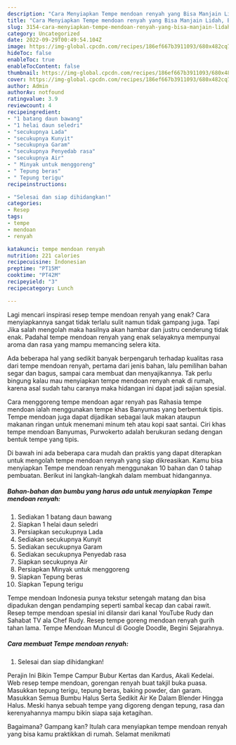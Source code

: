 ```yaml
---
description: "Cara Menyiapkan Tempe mendoan renyah yang Bisa Manjain Lidah, Buat Buka Puasa Enak Banget"
title: "Cara Menyiapkan Tempe mendoan renyah yang Bisa Manjain Lidah, Buat Buka Puasa Enak Banget"
slug: 3154-cara-menyiapkan-tempe-mendoan-renyah-yang-bisa-manjain-lidah-buat-buka-puasa-enak-banget
category: Uncategorized
date: 2022-09-29T00:49:54.104Z
image: https://img-global.cpcdn.com/recipes/186ef667b3911093/680x482cq70/tempe-mendoan-renyah-foto-resep-utama.jpg
hideToc: false
enableToc: true
enableTocContent: false
thumbnail: https://img-global.cpcdn.com/recipes/186ef667b3911093/680x482cq70/tempe-mendoan-renyah-foto-resep-utama.jpg
cover: https://img-global.cpcdn.com/recipes/186ef667b3911093/680x482cq70/tempe-mendoan-renyah-foto-resep-utama.jpg
author: Admin
authorAv: notfound
ratingvalue: 3.9
reviewcount: 4
recipeingredient:
- "1 batang daun bawang"
- "1 helai daun seledri"
- "secukupnya Lada"
- "secukupnya Kunyit"
- "secukupnya Garam"
- "secukupnya Penyedab rasa"
- "secukupnya Air"
- " Minyak untuk menggoreng"
- " Tepung beras"
- " Tepung terigu"
recipeinstructions:

- "Selesai dan siap dihidangkan!"
categories:
- Resep
tags:
- tempe
- mendoan
- renyah

katakunci: tempe mendoan renyah 
nutrition: 221 calories
recipecuisine: Indonesian
preptime: "PT15M"
cooktime: "PT42M"
recipeyield: "3"
recipecategory: Lunch

---
```



Lagi mencari inspirasi resep tempe mendoan renyah yang enak? Cara menyiapkannya sangat tidak terlalu sulit namun tidak gampang juga. Tapi Jika salah mengolah maka hasilnya akan hambar dan justru cenderung tidak enak. Padahal tempe mendoan renyah yang enak selayaknya mempunyai aroma dan rasa yang mampu memancing selera kita.


Ada beberapa hal yang sedikit banyak berpengaruh terhadap kualitas rasa dari tempe mendoan renyah, pertama dari jenis bahan, lalu pemilihan bahan segar dan bagus, sampai cara membuat dan menyajikannya. Tak perlu bingung kalau mau menyiapkan tempe mendoan renyah enak di rumah, karena asal sudah tahu caranya maka hidangan ini dapat jadi sajian spesial.

Cara menggoreng tempe mendoan agar renyah pas Rahasia tempe mendoan ialah menggunakan tempe khas Banyumas yang berbentuk tipis. Tempe mendoan juga dapat dijadikan sebagai lauk makan ataupun makanan ringan untuk menemani minum teh atau kopi saat santai. Ciri khas tempe mendoan Banyumas, Purwokerto adalah berukuran sedang dengan bentuk tempe yang tipis.


Di bawah ini ada beberapa cara mudah dan praktis yang dapat diterapkan untuk mengolah tempe mendoan renyah yang siap dikreasikan. Kamu bisa menyiapkan Tempe mendoan renyah menggunakan 10 bahan dan 0 tahap pembuatan. Berikut ini langkah-langkah dalam membuat hidangannya.

<!--inarticleads1-->

##### Bahan-bahan dan bumbu yang harus ada untuk menyiapkan Tempe mendoan renyah:

1. Sediakan 1 batang daun bawang
1. Siapkan 1 helai daun seledri
1. Persiapkan secukupnya Lada
1. Sediakan secukupnya Kunyit
1. Sediakan secukupnya Garam
1. Sediakan secukupnya Penyedab rasa
1. Siapkan secukupnya Air
1. Persiapkan  Minyak untuk menggoreng
1. Siapkan  Tepung beras
1. Siapkan  Tepung terigu


Tempe mendoan Indonesia punya tekstur setengah matang dan bisa dipadukan dengan pendamping seperti sambal kecap dan cabai rawit. Resep tempe mendoan spesial ini dilansir dari kanal YouTube Rudy dan Sahabat TV ala Chef Rudy. Resep tempe goreng mendoan renyah gurih tahan lama. Tempe Mendoan Muncul di Google Doodle, Begini Sejarahnya. 

<!--inarticleads2-->

##### Cara membuat Tempe mendoan renyah:


1. Selesai dan siap dihidangkan!

Perajin Ini Bikin Tempe Campur Bubur Kertas dan Kardus, Akali Kedelai. Web resep tempe mendoan, gorengan renyah buat takjil buka puasa. Masukkan tepung terigu, tepung beras, baking powder, dan garam. Masukkan Semua Bumbu Halus Serta Sedikit Air Ke Dalam Blender Hingga Halus. Meski hanya sebuah tempe yang digoreng dengan tepung, rasa dan kerenyahannya mampu bikin siapa saja ketagihan. 

Bagaimana? Gampang kan? Itulah cara menyiapkan tempe mendoan renyah yang bisa kamu praktikkan di rumah. Selamat menikmati
